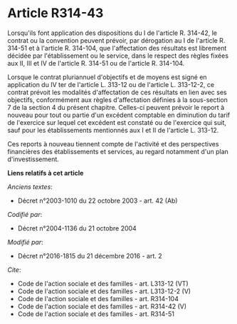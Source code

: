 # Article R314-43

Lorsqu'ils font application des dispositions du I de l'article R. 314-42, le contrat ou la convention peuvent prévoir, par
dérogation au I de l'article R. 314-51 et à l'article R. 314-104, que l'affectation des résultats est librement décidée par
l'établissement ou le service, dans le respect des règles fixées aux II, III et IV de l'article R. 314-51 ou de l'article R.
314-104. 

Lorsque le contrat pluriannuel d'objectifs et de moyens est signé en application du IV ter de l'article L. 313-12 ou de
l'article L. 313-12-2, ce contrat prévoit les modalités d'affectation de ces résultats en lien avec ses objectifs,
conformément aux règles d'affectation définies à la sous-section 7 de la section 4 du présent chapitre. Celles-ci peuvent
prévoir le report à nouveau pour tout ou partie d'un excédent comptable en diminution du tarif de l'exercice sur lequel cet
excédent est constaté ou de l'exercice qui suit, sauf pour les établissements mentionnés aux I et II de l'article L. 313-12. 

Ces reports à nouveau tiennent compte de l'activité et des perspectives financières des établissements et services, au regard
notamment d'un plan d'investissement.

**Liens relatifs à cet article**

_Anciens textes_:

  - Décret n°2003-1010 du 22 octobre 2003 - art. 42 (Ab)

_Codifié par_:

  - Décret n°2004-1136 du 21 octobre 2004

_Modifié par_:

  - Décret n°2016-1815 du 21 décembre 2016 - art. 2

_Cite_:

  - Code de l'action sociale et des familles - art. L313-12 (VT)
  - Code de l'action sociale et des familles - art. L313-12-2 (V)
  - Code de l'action sociale et des familles - art. R314-104
  - Code de l'action sociale et des familles - art. R314-42 (V)
  - Code de l'action sociale et des familles - art. R314-51
